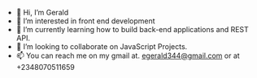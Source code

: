 - 👋 Hi, I’m Gerald
- 👀 I’m interested in front end development
- 🌱 I’m currently learning how to build back-end applications and REST API.
- 💞️ I’m looking to collaborate on JavaScript Projects.
- 📫 You can reach me on my gmail at. egerald344@gmail.com or at +2348070511659

<!---
Geraldoeze/Geraldoeze is a ✨ special ✨ repository because its `README.md` (this file) appears on your GitHub profile.
You can click the Preview link to take a look at your changes.
--->
